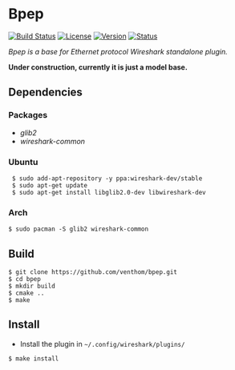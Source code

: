 Bpep
====

[![Build Status](https://travis-ci.org/Ventto/bpep.svg?branch=master)](https://travis-ci.org/Ventto/bpep) 
[![License](https://img.shields.io/badge/license-GPLv2-blue.svg?style=flat)](https://github.com/Ventto/bpep/blob/master/COPYING) 
[![Version](https://img.shields.io/badge/version-v0.1.0-blue.svg?style=flat)](https://github.com/Ventto/bpep/releases) 
[![Status](https://img.shields.io/badge/status-experimental-orange.svg?style=flat)](https://github.com/Ventto/bpep/) 

*Bpep is a base for Ethernet protocol Wireshark standalone plugin.*

**Under construction, currently it is just a model base.**

## Dependencies

### Packages

* *glib2*
* *wireshark-common*

### Ubuntu

```
 $ sudo add-apt-repository -y ppa:wireshark-dev/stable
 $ sudo apt-get update
 $ sudo apt-get install libglib2.0-dev libwireshark-dev
```

### Arch

```
$ sudo pacman -S glib2 wireshark-common
```

## Build

```
$ git clone https://github.com/venthom/bpep.git
$ cd bpep
$ mkdir build
$ cmake ..
$ make
```

## Install

* Install the plugin in `~/.config/wireshark/plugins/`

```
$ make install
```
